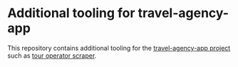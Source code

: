 # Additional tooling for travel-agency-app

This repository contains additional tooling for the [travel-agency-app project](https://github.com/YetAnotherSpieskowcy/travel-agency-app) such as [tour operator scraper](scraper/).
